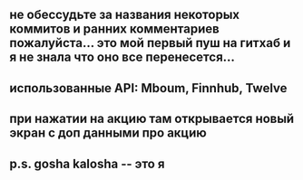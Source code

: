 ## не обессудьте за названия некоторых коммитов и ранних комментариев пожалуйста... это мой первый пуш на гитхаб и я не знала что оно все перенесется...

## использованные API: Mboum, Finnhub, Twelve
## при нажатии на акцию там открывается новый экран с доп данными про акцию

## p.s. gosha kalosha -- это я
